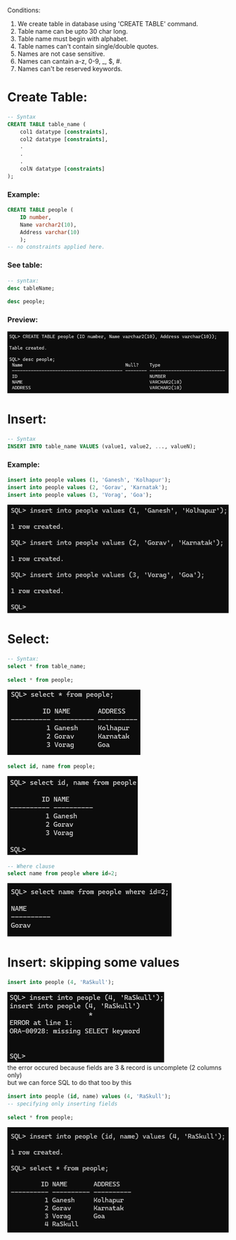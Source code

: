 Conditions:

1. We create table in database using 'CREATE TABLE' command.  
2. Table name can be upto 30 char long.
3. Table name must begin with alphabet.
4. Table names can't contain single/double quotes.
5. Names are not case sensitive.
6. Names can cantain a-z, 0-9, _, $, #.
7. Names can't be reserved keywords.  

# Create Table:  
```sql
-- Syntax
CREATE TABLE table_name (
    col1 datatype [constraints],
    col2 datatype [constraints],
    .
    .
    .
    colN datatype [constraints]
);
```  
### Example: 
```sql
CREATE TABLE people (
    ID number,
    Name varchar2(10),
    Address varchar(10)
    );
-- no constraints applied here.
```  
### See table:  
```sql
-- syntax:
desc tableName;
```  
```sql
desc people;
```  
### Preview:  
![04](../Images/004.png)  


# Insert:  
```sql
-- Syntax
INSERT INTO table_name VALUES (value1, value2, ..., valueN);
```  
### Example:  
```sql
insert into people values (1, 'Ganesh', 'Kolhapur');
insert into people values (2, 'Gorav', 'Karnatak');
insert into people values (3, 'Vorag', 'Goa');
```  
![05](../Images/005.png)  

# Select:  
```sql
-- Syntax:  
select * from table_name;
```  
```sql
select * from people;
```  
![06](../Images/006.png)  
```sql
select id, name from people;
```  
![07](../Images/007.png)  
```sql
-- Where clause
select name from people where id=2;
```  
![08](../Images/008.png)  


# Insert: skipping some values  
```sql
insert into people (4, 'RaSkull');
```  
![09](../Images/009.png)  
the error occured because fields are 3 & record is uncomplete (2 columns only)  
but we can force SQL to do that too by this  
```sql
insert into people (id, name) values (4, 'RaSkull');
-- specifying only inserting fields
```  
```sql
select * from people;
```  
![10](../Images/010.png)  
